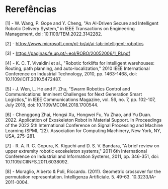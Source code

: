 # Rerefências

[1] - W. Wang, P. Gope and Y. Cheng, "An AI-Driven Secure and Intelligent
Robotic Delivery System," in IEEE Transactions on Engineering Management, doi:
10.1109/TEM.2022.3142282.

[2] - https://www.microsoft.com/pt-br/ai/ai-lab-intelligent-robotics

[3] - https://paginas.fe.up.pt/~eol/ROBO/20052006/1_RI.pdf

[4] - K. C. T. Vivaldini et al., "Robotic forklifts for intelligent
warehouses: Routing, path planning, and auto-localization," 2010 IEEE
International Conference on Industrial Technology, 2010, pp. 1463-1468, doi:
10.1109/ICIT.2010.5472487.

[5] - J. Wen, L. He and F. Zhu, "Swarm Robotics Control and Communications:
Imminent Challenges for Next Generation Smart Logistics," in IEEE
Communications Magazine, vol. 56, no. 7, pp. 102-107, July 2018, doi:
10.1109/MCOM.2018.1700544.

[6] - Chenggong Zhai, Hongsi Xu, Hongwei Fu, Yu Zhao, and Yu Duan. 2022.
Application of Exoskeleton Robot in Material Support. In Proceedings of the
2022 5th International Conference on Signal Processing and Machine Learning
(SPML '22). Association for Computing Machinery, New York, NY, USA, 275–281.

[7] - R. A. R. C. Gopura, K. Kiguchi and D. S. V. Bandara, "A brief review on
upper extremity robotic exoskeleton systems," 2011 6th International
Conference on Industrial and Information Systems, 2011, pp. 346-351, doi:
10.1109/ICIINFS.2011.6038092.

[8] - Moraglio, Alberto & Poli, Riccardo. (2011). Geometric crossover for the
permutation representation. Intelligenza Artificiale. 5. 49-63.
10.3233/IA-2011-0004. 
